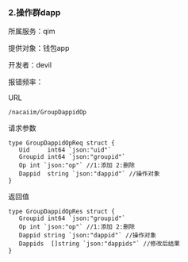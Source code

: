 ### **2.操作群dapp**

所属服务：qim

提供对象：钱包app

开发者：devil

报错频率：

URL

```
/nacaiim/GroupDappidOp
```

请求参数

    type GroupDappidOpReq struct {
       Uid     int64 `json:"uid"`
       Groupid int64 `json:"groupid"`
       Op int `json:"op"` //1:添加 2:删除
       Dappid  string `json:"dappid"` //操作对象
    }

返回值

    type GroupDappidOpRes struct {
       Groupid int64 `json:"groupid"`
       Op int `json:"op"` //1:添加 2:删除
       Dappid string `json:"dappid"` //操作对象
       Dappids  []string `json:"dappids"` //修改后结果
    }



